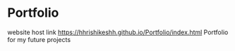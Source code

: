 # Portfolio
website host link https://hhrishikeshh.github.io/Portfolio/index.html
 Portfolio for my future projects
